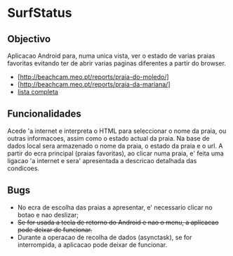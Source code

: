 SurfStatus
==========

## Objectivo
Aplicacao Android para, numa unica vista, ver o estado de varias praias favoritas evitando ter de abrir varias paginas diferentes a partir do browser.
* [http://beachcam.meo.pt/reports/praia-do-moledo/]
* [http://beachcam.meo.pt/reports/praia-da-mariana/]
* [lista completa](http://beachcam.meo.pt/reports/) 

## Funcionalidades
Acede 'a internet e interpreta o HTML para seleccionar o nome da praia, ou outras informacoes, assim como o estado actual da praia.
Na base de dados local sera armazenado o nome da praia, o estado da praia e o url.
A partir do ecra principal (praias favoritas), ao clicar numa praia, e' feita uma ligacao 'a internet e sera' apresentada a descricao detalhada das condicoes.

## Bugs
* No ecra de escolha das praias a apresentar, e' necessario clicar no botao e nao deslizar;
* ~~Se for usada a tecla de retorno do Android e nao o menu, a aplicacao pode deixar de funcionar.~~
* Durante a operacao de recolha de dados (asynctask), se for interrompida, a aplicacao pode deixar de funcionar.



